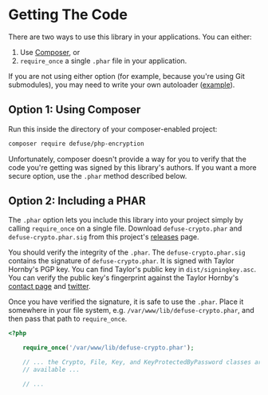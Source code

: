 Getting The Code
===

There are two ways to use this library in your applications. You can either:

1. Use [Composer](https://getcomposer.org/), or
2. `require_once` a single `.phar` file in your application.

If you are not using either option (for example, because you're using Git submodules), you may need to write your own autoloader ([example](https://gist.github.com/paragonie-scott/949daee819bb7f19c50e5e103170b400)).

Option 1: Using Composer
-------------------------

Run this inside the directory of your composer-enabled project:

```sh
composer require defuse/php-encryption
```

Unfortunately, composer doesn't provide a way for you to verify that the code
you're getting was signed by this library's authors. If you want a more secure
option, use the `.phar` method described below.

Option 2: Including a PHAR
----------------------------

The `.phar` option lets you include this library into your project simply by
calling `require_once` on a single file. Download `defuse-crypto.phar` and
`defuse-crypto.phar.sig` from this project's
[releases](https://github.com/defuse/php-encryption/releases) page.

You should verify the integrity of the `.phar`. The `defuse-crypto.phar.sig`
contains the signature of `defuse-crypto.phar`. It is signed with Taylor
Hornby's PGP key. You can find Taylor's public key in `dist/signingkey.asc`. You
can verify the public key's fingerprint against the Taylor Hornby's [contact
page](https://defuse.ca/contact.htm) and
[twitter](https://twitter.com/DefuseSec/status/723741424253059074).

Once you have verified the signature, it is safe to use the `.phar`. Place it
somewhere in your file system, e.g. `/var/www/lib/defuse-crypto.phar`, and then
pass that path to `require_once`.

```php
<?php

    require_once('/var/www/lib/defuse-crypto.phar');

    // ... the Crypto, File, Key, and KeyProtectedByPassword classes are now
    // available ...

    // ...
```

